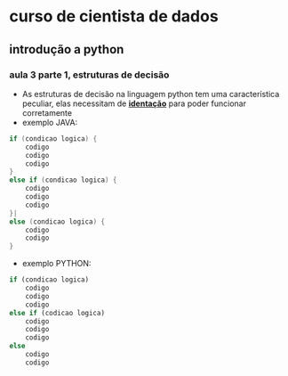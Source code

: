 # curso de cientista de dados 

## introdução a python

### aula 3 parte 1, estruturas de decisão

* As estruturas de decisão na linguagem python tem uma característica peculiar, elas necessitam de [**identação**](https://www.google.com/search?q=indentation&ie=&oe=) para poder funcionar corretamente 
 * exemplo JAVA:
  
 ```java  
 if (condicao logica) {
     codigo
     codigo
     codigo
 }
 else if (condicao logica) {
     codigo 
     codigo 
     codigo
 }|
 else (condicao logica) {
     codigo
     codigo
 }
```  
 * exemplo PYTHON:

```python
if (condicao logica)
    codigo
    codigo
    codigo
else if (codicao logica)
    codigo
    codigo
    codigo
else 
    codigo
    codigo
```